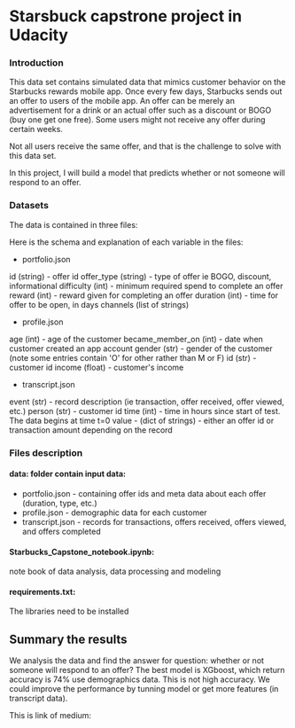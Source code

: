 # Starsbuck capstrone project in Udacity

### Introduction
This data set contains simulated data that mimics customer behavior on the Starbucks rewards mobile app. Once every few days, Starbucks sends out an offer to users of the mobile app. An offer can be merely an advertisement for a drink or an actual offer such as a discount or BOGO (buy one get one free). Some users might not receive any offer during certain weeks.

Not all users receive the same offer, and that is the challenge to solve with this data set.

In this project, I will build a model that predicts whether or not someone will respond to an offer. 

### Datasets
The data is contained in three files:


Here is the schema and explanation of each variable in the files:

* portfolio.json

id (string) - offer id
offer_type (string) - type of offer ie BOGO, discount, informational
difficulty (int) - minimum required spend to complete an offer
reward (int) - reward given for completing an offer
duration (int) - time for offer to be open, in days
channels (list of strings)

* profile.json

age (int) - age of the customer
became_member_on (int) - date when customer created an app account
gender (str) - gender of the customer (note some entries contain 'O' for other rather than M or F)
id (str) - customer id
income (float) - customer's income

* transcript.json

event (str) - record description (ie transaction, offer received, offer viewed, etc.)
person (str) - customer id
time (int) - time in hours since start of test. The data begins at time t=0
value - (dict of strings) - either an offer id or transaction amount depending on the record

### Files description
#### data: folder contain input data:
* portfolio.json - containing offer ids and meta data about each offer (duration, type, etc.)
* profile.json - demographic data for each customer
* transcript.json - records for transactions, offers received, offers viewed, and offers completed
#### Starbucks_Capstone_notebook.ipynb: 
note book of data analysis, data processing and modeling
#### requirements.txt: 
The libraries need to be installed

## Summary the results
We analysis the data and find the answer for question:  whether or not someone will respond to an offer?
The best model is XGboost, which return accuracy is 74% use demographics data.
This is not high accuracy. We could improve the performance by tunning model or get more features (in transcript data).

This is link of medium: